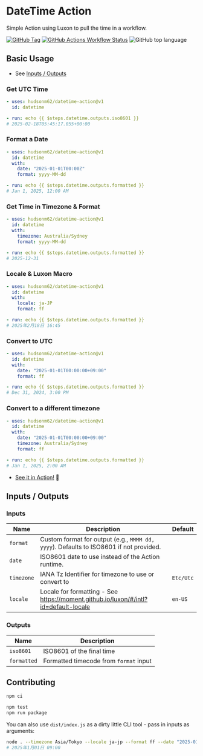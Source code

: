 # DateTime Action

Simple Action using Luxon to pull the time in a workflow.

[![GitHub Tag](https://img.shields.io/github/v/tag/hudsonm62/datetime-action?label=latest)](https://github.com/hudsonm62/datetime-action/releases) [![GitHub Actions Workflow Status](https://img.shields.io/github/actions/workflow/status/hudsonm62/datetime-action/ci.yml?label=%F0%9F%A7%AA%20%20CI)](https://github.com/hudsonm62/datetime-action/actions/workflows/ci.yml) ![GitHub top language](https://img.shields.io/github/languages/top/hudsonm62/datetime-action?link=%20)

## Basic Usage

- See [Inputs / Outputs](#inputs--outputs)

### Get UTC Time

```yaml
- uses: hudsonm62/datetime-action@v1
  id: datetime

- run: echo {{ $steps.datetime.outputs.iso8601 }}
# 2025-02-18T05:45:17.055+00:00
```

### Format a Date

```yaml
- uses: hudsonm62/datetime-action@v1
  id: datetime
  with:
    date: "2025-01-01T00:00Z"
    format: yyyy-MM-dd

- run: echo {{ $steps.datetime.outputs.formatted }}
# Jan 1, 2025, 12:00 AM
```

### Get Time in Timezone & Format

```yaml
- uses: hudsonm62/datetime-action@v1
  id: datetime
  with:
    timezone: Australia/Sydney
    format: yyyy-MM-dd

- run: echo {{ $steps.datetime.outputs.formatted }}
# 2025-12-31
```

### Locale & Luxon Macro

```yaml
- uses: hudsonm62/datetime-action@v1
  id: datetime
  with:
    locale: ja-JP
    format: ff

- run: echo {{ $steps.datetime.outputs.formatted }}
# 2025年2月18日 16:45
```

### Convert to UTC

```yaml
- uses: hudsonm62/datetime-action@v1
  id: datetime
  with:
    date: "2025-01-01T00:00:00+09:00"
    format: ff

- run: echo {{ $steps.datetime.outputs.formatted }}
# Dec 31, 2024, 3:00 PM
```

### Convert to a different timezone

```yaml
- uses: hudsonm62/datetime-action@v1
  id: datetime
  with:
    date: "2025-01-01T00:00:00+09:00"
    timezone: Australia/Sydney
    format: ff

- run: echo {{ $steps.datetime.outputs.formatted }}
# Jan 1, 2025, 2:00 AM
```

- [See it in Action!](https://github.com/hudsonm62/datetime-action/actions/workflows/ci.yml) 🥁

## Inputs / Outputs

### Inputs

| Name       | Description                                                                            | Default   |
| ---------- | -------------------------------------------------------------------------------------- | --------- |
| `format`   | Custom format for output (e.g., `MMMM dd, yyyy`). Defaults to ISO8601 if not provided. |           |
| `date`     | ISO8601 date to use instead of the Action runtime.                                     |           |
| `timezone` | IANA Tz Identifier for timezone to use or convert to                                   | `Etc/Utc` |
| `locale`   | Locale for formatting - See <https://moment.github.io/luxon/#/intl?id=default-locale>  | `en-US`   |

### Outputs

| Name        | Description                            |
| ----------- | -------------------------------------- |
| `iso8601`   | ISO8601 of the final time              |
| `formatted` | Formatted timecode from `format` input |

## Contributing

```bash
npm ci

npm test
npm run package
```

You can also use `dist/index.js` as a dirty little CLI tool - pass in inputs as arguments:

```bash
node . --timezone Asia/Tokyo --locale ja-jp --format ff --date "2025-01-01T00:00Z"
# 2025年1月01日 09:00
```
